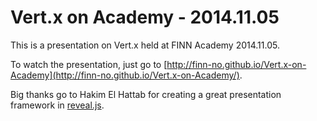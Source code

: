 # Vert.x on Academy - 2014.11.05

This is a presentation on Vert.x held at FINN Academy 2014.11.05.

To watch the presentation, just go to [http://finn-no.github.io/Vert.x-on-Academy](http://finn-no.github.io/Vert.x-on-Academy/).

Big thanks go to Hakim El Hattab for creating a great presentation framework in [reveal.js](https://github.com/hakimel/reveal.js).
